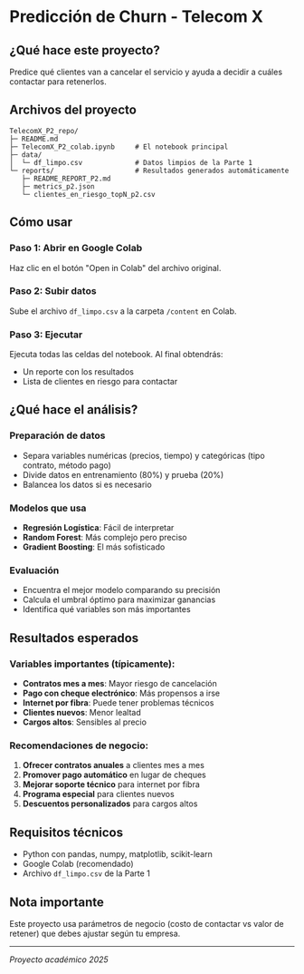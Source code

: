 # Predicción de Churn - Telecom X

## ¿Qué hace este proyecto?
Predice qué clientes van a cancelar el servicio y ayuda a decidir a cuáles contactar para retenerlos.

## Archivos del proyecto
```
TelecomX_P2_repo/
├─ README.md
├─ TelecomX_P2_colab.ipynb     # El notebook principal
├─ data/
│  └─ df_limpo.csv             # Datos limpios de la Parte 1
└─ reports/                    # Resultados generados automáticamente
   ├─ README_REPORT_P2.md
   ├─ metrics_p2.json
   └─ clientes_en_riesgo_topN_p2.csv
```

## Cómo usar

### Paso 1: Abrir en Google Colab
Haz clic en el botón "Open in Colab" del archivo original.

### Paso 2: Subir datos
Sube el archivo `df_limpo.csv` a la carpeta `/content` en Colab.

### Paso 3: Ejecutar
Ejecuta todas las celdas del notebook. Al final obtendrás:
- Un reporte con los resultados
- Lista de clientes en riesgo para contactar

## ¿Qué hace el análisis?

### Preparación de datos
- Separa variables numéricas (precios, tiempo) y categóricas (tipo contrato, método pago)
- Divide datos en entrenamiento (80%) y prueba (20%)
- Balancea los datos si es necesario

### Modelos que usa
- **Regresión Logística**: Fácil de interpretar
- **Random Forest**: Más complejo pero preciso
- **Gradient Boosting**: El más sofisticado

### Evaluación
- Encuentra el mejor modelo comparando su precisión
- Calcula el umbral óptimo para maximizar ganancias
- Identifica qué variables son más importantes

## Resultados esperados

### Variables importantes (típicamente):
- **Contratos mes a mes**: Mayor riesgo de cancelación
- **Pago con cheque electrónico**: Más propensos a irse
- **Internet por fibra**: Puede tener problemas técnicos
- **Clientes nuevos**: Menor lealtad
- **Cargos altos**: Sensibles al precio

### Recomendaciones de negocio:
1. **Ofrecer contratos anuales** a clientes mes a mes
2. **Promover pago automático** en lugar de cheques
3. **Mejorar soporte técnico** para internet por fibra
4. **Programa especial** para clientes nuevos
5. **Descuentos personalizados** para cargos altos

## Requisitos técnicos
- Python con pandas, numpy, matplotlib, scikit-learn
- Google Colab (recomendado)
- Archivo `df_limpo.csv` de la Parte 1

## Nota importante
Este proyecto usa parámetros de negocio (costo de contactar vs valor de retener) que debes ajustar según tu empresa.

---
*Proyecto académico 2025*